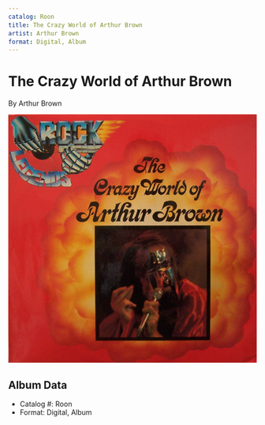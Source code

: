 ```yaml
---
catalog: Roon
title: The Crazy World of Arthur Brown
artist: Arthur Brown
format: Digital, Album
---
```


# The Crazy World of Arthur Brown

By Arthur Brown

![](../../assets/albumcovers/Arthur_Brown-The_Crazy_World_of_Arthur_Brown.png)

## Album Data

- Catalog #: Roon
- Format: Digital, Album

